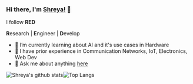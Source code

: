 ### Hi there, I'm [Shreya!](https://www.simplyshreya.in/) 👋
I follow <b>RED</b>

<b>R</b>esearch | <b>E</b>ngineer | <b>D</b>evelop
* 🔭 I’m currently learning about AI and it's use cases in Hardware
* 🌱 I have prior experience in Communication Networks, IoT, Electronics, Web Dev
* 💬 Ask me about anything [here](https://simplyshreya.in)


![Shreya's github stats](https://github-readme-stats.vercel.app/api?username=ShreyaB8&count_private=true&show_icons=true&theme=dracula)![Top Langs](https://github-readme-stats.vercel.app/api/top-langs/?username=ShreyaB8&layout=compact&count_private=true&theme=dracula) 
